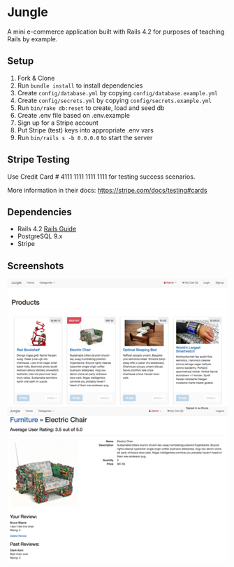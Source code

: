 # Jungle

A mini e-commerce application built with Rails 4.2 for purposes of teaching Rails by example.


## Setup

1. Fork & Clone
2. Run `bundle install` to install dependencies
3. Create `config/database.yml` by copying `config/database.example.yml`
4. Create `config/secrets.yml` by copying `config/secrets.example.yml`
5. Run `bin/rake db:reset` to create, load and seed db
6. Create .env file based on .env.example
7. Sign up for a Stripe account
8. Put Stripe (test) keys into appropriate .env vars
9. Run `bin/rails s -b 0.0.0.0` to start the server

## Stripe Testing

Use Credit Card # 4111 1111 1111 1111 for testing success scenarios.

More information in their docs: <https://stripe.com/docs/testing#cards>

## Dependencies

* Rails 4.2 [Rails Guide](http://guides.rubyonrails.org/v4.2/)
* PostgreSQL 9.x
* Stripe

## Screenshots
!["Homepage"](https://github.com/arsalan-menhaj/jungle-rails/blob/master/public/assets/Screen%20Shot%202017-10-13%20at%206.27.07%20PM.png)
!["Product Page - Logged In"](https://github.com/arsalan-menhaj/jungle-rails/blob/master/public/assets/Screen%20Shot%202017-10-13%20at%206.31.51%20PM.png
)


